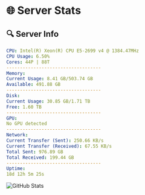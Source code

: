 # 🌐 Server Stats
## 🔍 Server Info
```yaml
CPU: Intel(R) Xeon(R) CPU E5-2699 v4 @ 1384.47MHz
CPU Usage: 6.50%
Cores: 44P | 88T
-----------------------------------
Memory:
Current Usage: 8.41 GB/503.74 GB
Available: 491.88 GB
-----------------------------------
Disk:
Current Usage: 30.85 GB/1.71 TB
Free: 1.60 TB
-----------------------------------
GPU:
No GPU detected
-----------------------------------
Network:
Current Transfer (Sent): 250.66 KB/s
Current Transfer (Received): 67.55 KB/s
Total Sent: 976.89 GB
Total Received: 199.44 GB
-----------------------------------
Uptime:
18d 12h 5m 25s
```
![GitHub Stats](https://img.shields.io/badge/Updated-2025-05-08_05:14:13-blue)